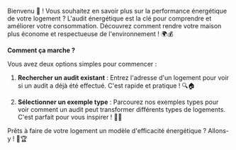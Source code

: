Bienvenu 👋 ! Vous souhaitez en savoir plus sur la performance énergétique de votre logement ? L'audit énergétique est la clé pour comprendre et améliorer votre consommation. Découvrez comment rendre votre maison plus économe et respectueuse de l'environnement ! 🌍💰

**Comment ça marche ?**

Vous avez deux options simples pour commencer :

1. **Rechercher un audit existant** : Entrez l'adresse d'un logement pour voir si un audit a déjà été effectué. C'est rapide et pratique ! 🔍🏠

2. **Sélectionner un exemple type** : Parcourez nos exemples types pour voir comment un audit peut transformer différents types de logements. C'est parfait pour vous inspirer ! 🌟🏡

Prêts à faire de votre logement un modèle d'efficacité énergétique ? Allons-y ! 💪🏆
